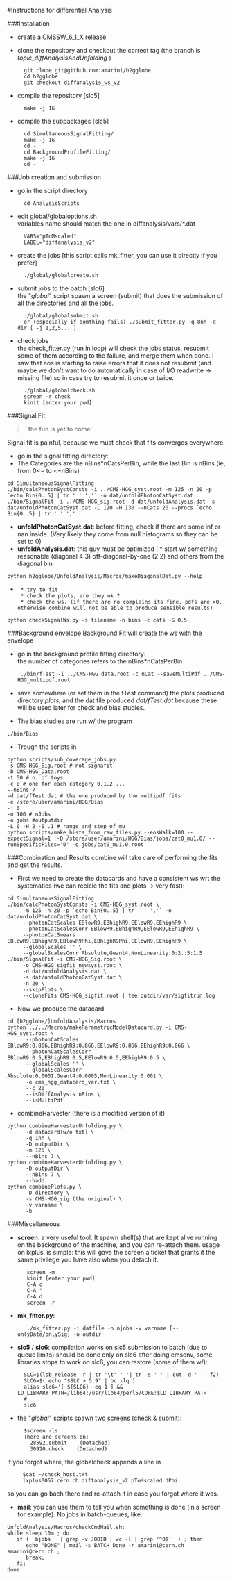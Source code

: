 #Instructions for differential Analysis

###Installation
* create a CMSSW\_6\_1\_X release
* clone the repository and checkout the correct tag (the branch is *topic_diffAnalysisAndUnfolding* )

        git clone git@github.com:amarini/h2gglobe  
        cd h2gglobe
        git checkout diffanalysis_ws_v2
* compile the repository [slc5]  

        make -j 16
* compile the subpackages [slc5]  

        cd SimultaneousSignalFitting/
        make -j 16
        cd -
        cd BackgroundProfileFitting/
        make -j 16
        cd -

###Job creation and submission
* go in the script directory  

        cd AnalysisScripts
* edit global/globaloptions.sh  
  variables name should match the one in diffanalysis/vars/*.dat

        VARS="pToMscaled"
        LABEL="diffanalysis_v2"

* create the jobs [this script calls mk_fitter, you can use it directly if you prefer]

        ./global/globalcreate.sh
* submit jobs to the batch  [slc6]  
   the "*global*" script spawn a screen (submit) that does the submission of all the directories and all the jobs.

        ./global/globalsubmit.sh
        or (especially if somthing fails) ./submit_fitter.py -q 8nh -d dir [ -j 1,2,5... ]

* check jobs  
   the check_fitter.py (run in loop) will check the jobs status, resubmit some of them according to the failure, and merge them when done.
   I saw that eos is starting to raise errors that it does not resubmit (and maybe we don't want to do automatically in case of I/O readwrite -> missing file) so in case try to resubmit it once or twice.

        ./global/globalcheck.sh  
        screen -r check
        kinit [enter your pwd]

###Signal Fit
> ``the fun is yet to come''  

Signal fit is painful, because we must check that fits converges everywhere.
* go in the signal fitting directory:
* The Categories are the nBins*nCatsPerBin, while the last Bin is nBins (ie, from 0<= to <=nBins)  

~~~
cd SimultaneousSignalFitting
./bin/calcPhotonSystConsts -i ../CMS-HGG_syst.root -m 125 -n 20 -p `echo Bin{0..5} | tr ' ' ','` -o dat/unfoldPhotonCatSyst.dat
./bin/SignalFit -i ../CMS-HGG_sig.root -d dat/unfoldAnalysis.dat -s dat/unfoldPhotonCatSyst.dat -L 120 -H 130 --nCats 20 --procs `echo Bin{0..5} | tr ' ' ',' `
~~~

* **unfoldPhotonCatSyst.dat**: before fitting, check if there are some inf or nan inside. (Very likely they come from null histograms so they can be set to 0)       
* **unfoldAnalysis.dat**: this guy must be optimized ! 
       * start w/ something reasonable (diagonal 4 3) off-diagonal-by-one (2 2) and others from the diagonal bin

~~~
python h2gglobe/UnfoldAnalysis/Macros/makeDiagonalDat.py --help
~~~
* 
       * try to fit 
       * check the plots, are they ok ? 
       * check the ws. (if there are no complains its fine, pdfs are >0, otherwise combine will not be able to produce sensible results)

~~~
python checkSignalWs.py -s filename -n bins -c cats -S 0.5 
~~~


###Background envelope
Background Fit will create the ws with the envelope
* go in the background profile fitting directory:  
  the number of categories refers to the nBins*nCatsPerBin

       ./bin/fTest -i ../CMS-HGG_data.root -c nCat --saveMultiPdf ../CMS-HGG_multipdf.root
* save somewhere (or set them in the fTest command) the plots produced directory *plots*, and the dat file produced *dat/fTest.dat* because these will be used later for check and bias studies.
* The bias studies are run w/ the program

~~~
./bin/Bias
~~~
* Trough the scripts in 

~~~
python scripts/sub_coverage_jobs.py 
-s CMS-HGG_Sig.root # not signafit
-b CMS-HGG_Data.root
-t 50 # n. of toys
-c 0 # one for each category 0,1,2 ...
--nBins 7 
-d dat/fTest.dat # the one produced by the multipdf fits
-e /store/user/amarini/HGG/Bias
-j 0 
-n 100 # nJobs
-o jobs #outputdir
-L 0 -H 2 -S .1 # range and step of mu 
python scripts/make_hists_from_raw_files.py --eosWalk=100 --expectSignal=1  -D /store/user/amarini/HGG/Bias/jobs/cat0_mu1.0/ --runSpecificFiles='0' -o jobs/cat0_mu1.0.root
~~~

###Combination and Results
combine will take care of performing the fits and get the results.
* First we need to create the datacards and have a consistent ws wrt the systematics (we can recicle the fits and plots -> very fast):

~~~
cd SimultaneousSignalFitting
./bin/calcPhotonSystConsts -i CMS-HGG_syst.root \
     -m 125 -n 20 -p `echo Bin{0..5} | tr ' ' ','` -o dat/unfoldPhotonCatSyst.dat \
     --photonCatScales EBlowR9,EBhighR9,EElowR9,EEhighR9 \
     --photonCatScalesCorr EBlowR9,EBhighR9,EElowR9,EEhighR9 \
     --photonCatSmears EBlowR9,EBhighR9,EBlowR9Phi,EBhighR9Phi,EElowR9,EEhighR9 \
     --globalScales '' \
     --globalScalesCorr Absolute,Geant4,NonLinearity:0:2.:5:1.5
./bin/SignalFit -i CMS-HGG_Sig.root \
     -o CMS-HGG_sigfit_newsyst.root \
     -d dat/unfoldAnalysis.dat \
     -s dat/unfoldPhotonCatSyst.dat \
     -n 20 \
     --skipPlots \
     --cloneFits CMS-HGG_sigfit.root | tee outdir/var/sigfitrun.log
~~~

* Now we produce the datacard

~~~
cd [h2gglobe/]UnfoldAnalysis/Macros
python ../../Macros/makeParametricModelDatacard.py -i CMS-HGG_syst.root \
      --photonCatScales EBlowR9:0.866,EBhighR9:0.866,EElowR9:0.866,EEhighR9:0.866 \
      --photonCatScalesCorr EBlowR9:0.5,EBhighR9:0.5,EElowR9:0.5,EEhighR9:0.5 \
      --globalScales '' \
      --globalScalesCorr Absolute:0.0001,Geant4:0.0005,NonLinearity:0.001 \
      -o cms_hgg_datacard_var.txt \
      --c 20
      --isDiffAnalysis nBins \
      --isMultiPdf
~~~

* combineHarvester (there is a modified version of it)

~~~
python combineHarvesterUnfolding.py \
      -d datacard[w/o txt] \
      -q 1nh \
      -D outputDir \
      -m 125 \
      --nBins 7 \
python combineHarvesterUnfolding.py \
      -D outputDir \
      --nBins 7 \
      --hadd
python combinePlots.py \
      -D directory \
      -s CMS-HGG_sig (the original) \
      -v varname \
      -b 
~~~

###Miscellaneous
* **screen**: a very useful tool. It spawn shell(s) that are kept alive running on the background of the machine, and you can re-attach them.
   usage on lxplus, is simple:
   this will gave the screen a ticket that grants it the same privilege you have also when you detach it.

         screen -m
         kinit [enter your pwd]
         C-A c
         C-A "
         C-A d
         screen -r
      
* **mk_fitter.py**:

         ./mk_fitter.py -i datfile -n njobs -v varname [--onlyData/onlySig] -o outdir
* **slc5** / **slc6**:
   compilation works on slc5
   submission to batch (due to queue limits) should be done only on slc6
   after doing cmsenv, some libraries stops to work on slc6, you can restore (some of them w/):

        SLC=$(lsb_release -r | tr '\t' ' '| tr -s ' ' | cut -d ' ' -f2)
        SLC6=$( echo "$SLC > 5.9" | bc -lq )
        alias slc6='[ ${SLC6} -eq 1 ] && LD_LIBRARY_PATH=/lib64:/usr/lib64/perl5/CORE:$LD_LIBRARY_PATH'
        #
        slc6
* the "*global*" scripts spawn two screens (check & submit):

        $screen -ls
        There are screens on:
          28592.submit    (Detached)
          30920.check    (Detached)

if you forgot where, the globalcheck appends a line in  

         $cat ~/check_host.txt
         lxplus0057.cern.ch diffanalysis_v2 pToMscaled dPhi
so you can go bach there and re-attach it in case you forgot where it was.

* **mail**: you can use them to tell you when something is done (in a screen for example). No jobs in batch-queues, like:

~~~
UnfoldAnalysis/Macros/checkCmdMail.sh:
while sleep 10m ; do 
   if (  bjobs   | grep -v JOBID | wc -l | grep '^0$'  ) ; then
      echo "DONE" | mail -s BATCH_Done -r amarini@cern.ch amarini@cern.ch ;
      break;
   fi;
done
~~~
